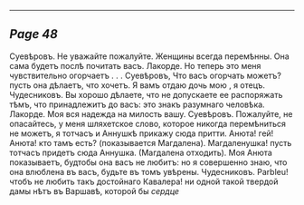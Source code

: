 

---
*Page 48*
---

Суевѣровъ. Не уважайте пожалуйте. Женщины всегда перемѣнны. Она сама будетъ послѣ почитать васъ.
Лакорде. Но теперь это меня чувствительно огорчаетъ . . .
Суевѣровъ, Что васъ огорчать можетъ? пусть она дѣлаетъ, что хочетъ. Я вамъ отдаю дочь мою , я отецъ.
Чудесниковъ. Вы хорошо дѣлаете, что не допускаете ее распоряжать тѣмъ, что принадлежитъ до васъ: это знакъ разумнаго человѣка.
Лакорде. Моя вся надежда на милость вашу.
Суевѣровъ. Пожалуйте, не опасайтесь, у меня шляхетское слово, которое никогда перемѣниться не можетъ, я тотчасъ и Аннушкѣ прикажу сюда притти. Анюта! гей! Анюта! кто тамъ есть? (показывается Магдалена). Магдаленушка! пусть тотчасъ придетъ сюда Аннушка. (Магдалена отходить). Моя Анюта показываетъ, будтобы она васъ не любитъ: но я совершенно знаю, что она влюблена въ васъ, будьте въ томъ увѣрены.
Чудесниковъ. Parbleu! чтобъ не любить такъ достойнаго Кавалера! ни одной такой твердой дамы нѣтъ въ Варшавѣ, которой бы
*сердце*